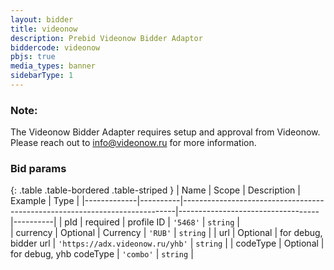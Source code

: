 ```yaml
---
layout: bidder
title: videonow
description: Prebid Videonow Bidder Adaptor
biddercode: videonow
pbjs: true
media_types: banner
sidebarType: 1
---
```


### Note:

The Videonow Bidder Adapter requires setup and approval from Videonow.
Please reach out to <info@videonow.ru> for more information.


### Bid params

{: .table .table-bordered .table-striped }
| Name        | Scope    | Description                                                                | Example                           | Type     | 
|-------------|----------|----------------------------------------------------------------------------|-----------------------------------|----------|
| pId         | required | profile ID                                                                 | `'5468'`                          | `string` |                                        
| currency    | Optional | Currency                                                                   | `'RUB'`                           | `string` |
| url         | Optional | for debug, bidder url                                                      | `'https://adx.videonow.ru/yhb'`   | `string` |
| codeType    | Optional | for debug, yhb codeType                                                    | `'combo'`                         | `string` |
